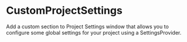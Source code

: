 # CustomProjectSettings
Add a custom section to Project Settings window that allows you to configure some global settings for your project using a SettingsProvider.
